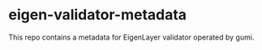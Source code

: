# eigen-validator-metadata

This repo contains a metadata for EigenLayer validator operated by gumi.
